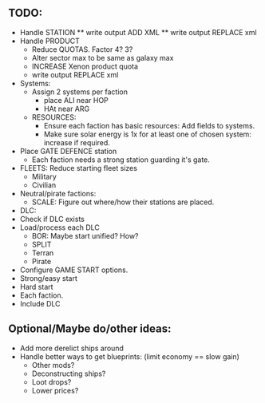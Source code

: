 ## TODO:
 * Handle STATION
   ** write output ADD XML
   ** write output REPLACE xml
 * Handle PRODUCT
   * Reduce QUOTAS. Factor 4? 3?
   * Alter sector max to be same as galaxy max
   * INCREASE Xenon product quota
   * write output REPLACE xml
 * Systems:
   * Assign 2 systems per faction
     * place ALI near HOP
     * HAt near ARG
   * RESOURCES:
     * Ensure each faction has basic resources: Add fields to 
       systems.
     * Make sure solar energy is 1x for at least one of chosen system: increase if required.
 * Place GATE DEFENCE station
   * Each faction needs a strong station guarding it's gate.
 * FLEETS: Reduce starting fleet sizes
   * Military
   * Civilian
 * Neutral/pirate factions:
   * SCALE: Figure out where/how their stations are placed.
 * DLC:
  * Check if DLC exists
  * Load/process each DLC
    * BOR: Maybe start unified? How?
    * SPLIT
    * Terran
    * Pirate
  * Configure GAME START options.
   * Strong/easy start
   * Hard start
   * Each faction.
   * Include DLC

## Optional/Maybe do/other ideas:
  * Add more derelict ships around
  * Handle better ways to get blueprints: (limit economy == slow gain)
    * Other mods?
    * Deconstructing ships?
    * Loot drops?
    * Lower prices?

